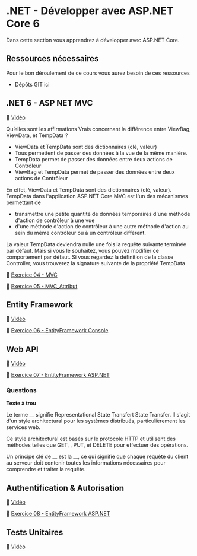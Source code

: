 
# .NET - Développer avec ASP.NET Core 6

Dans cette section vous apprendrez à développer avec ASP.NET Core.

## Ressources nécessaires
Pour le bon déroulement de ce cours vous aurez besoin de ces ressources
- Dépôts GIT ici


## .NET 6 - ASP NET MVC
🎥 [Vidéo](https://www.youtube.com/watch?v=om3rGvicuGA)

Qu’elles sont les affirmations Vrais concernant la différence entre ViewBag, ViewData, et TempData ?

- ViewData et TempData sont des dictionnaires (clé, valeur)
- Tous permettent de passer des données à la vue de la même manière.
- TempData permet de passer des données entre deux actions de Contrôleur
- ViewBag et TempData permet de passer des données entre deux actions de Contrôleur


> 
En effet, ViewData et TempData sont des dictionnaires (clé, valeur).
TempData dans l'application ASP.NET Core MVC est l'un des mécanismes permettant de

- transmettre une petite quantité de données temporaires d'une méthode d'action de contrôleur à une vue
- d'une méthode d'action de contrôleur à une autre méthode d'action au sein du même contrôleur ou à un contrôleur différent.

La valeur TempData deviendra nulle une fois la requête suivante terminée par défaut.
Mais si vous le souhaitez, vous pouvez modifier ce comportement par défaut. Si vous regardez la définition de la classe Controller, vous trouverez la signature suivante de la propriété TempData


📝 [Exercice 04 - MVC](https://htmlpreview.github.io/?https://github.com/AzRunRCE/Formation-.NET-Core/blob/main/Ex04_MVC/Ex04_MVC.html)


📝 [Exercice 05 - MVC_Attribut](https://htmlpreview.github.io/?https://github.com/AzRunRCE/Formation-.NET-Core/blob/main/Ex05_MVC_Attribut/Ex05%20MVC_Attribut.html)


## Entity Framework
🎥 [Vidéo](https://www.youtube.com/watch?v=RewB8WtY1XI)

📝 [Exercice 06 - EntityFramework Console](https://htmlpreview.github.io/?https://github.com/AzRunRCE/Formation-.NET-Core/blob/main/Ex06_EntityFramework_Console/ex06.html)


## Web API

🎥 [Vidéo](https://www.youtube.com/watch?v=DhCasNXEPBo)

📝 [Exercice 07 - EntityFramework ASP.NET](https://htmlpreview.github.io/?https://github.com/AzRunRCE/Formation-.NET-Core/blob/main/Ex06_EntityFramework_Console/ex06.html)

### Questions
**Texte à trou**

Le terme __ signifie Representational State Transfert State Transfer. Il s'agit d'un style architectural pour les systèmes distribués, particulièrement les services web.

Ce style architectural est basés sur le protocole HTTP et utilisent des méthodes telles que GET, , PUT, et DELETE pour effectuer des opérations. 

Un principe clé de __ est la __, ce qui signifie que chaque requête du client au serveur doit contenir toutes les informations nécessaires pour comprendre et traiter la requête. 

## Authentification & Autorisation

🎥 [Vidéo](https://youtu.be/JrWXqhCSE-g)

📝 [Exercice 08 - EntityFramework ASP.NET](https://htmlpreview.github.io/?https://github.com/AzRunRCE/Formation-.NET-Core/blob/main/Ex08_Authentification_Et_Authorisation/ex08.html)



## Tests Unitaires
🎥 [Vidéo](https://www.youtube.com/watch?v=XXJni5YyC98)
